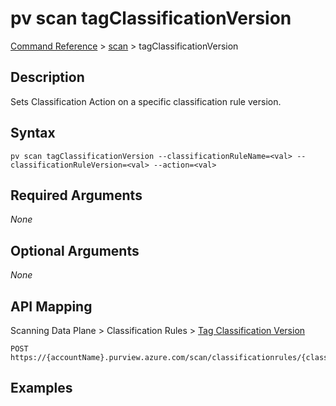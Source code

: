 # pv scan tagClassificationVersion
[Command Reference](../../../README.md#command-reference) > [scan](./main.md) > tagClassificationVersion

## Description
Sets Classification Action on a specific classification rule version.

## Syntax
```
pv scan tagClassificationVersion --classificationRuleName=<val> --classificationRuleVersion=<val> --action=<val>
```

## Required Arguments
*None*

## Optional Arguments
*None*

## API Mapping
Scanning Data Plane > Classification Rules > [Tag Classification Version](https://docs.microsoft.com/en-us/rest/api/purview/scanningdataplane/classification-rules/tag-classification-version)
```
POST https://{accountName}.purview.azure.com/scan/classificationrules/{classificationRuleName}/versions/{classificationRuleVersion}/:tag
```

## Examples
```powershell

```